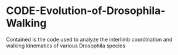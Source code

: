 # CODE-Evolution-of-Drosophila-Walking
Contained is the code used to analyze the interlimb coordination and walking kinematics of various Drosophila species
